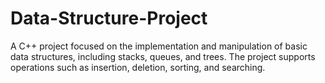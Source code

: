 # Data-Structure-Project
A C++ project focused on the implementation and manipulation of basic data structures, including stacks, queues, and trees. The project supports operations such as insertion, deletion, sorting, and searching.
